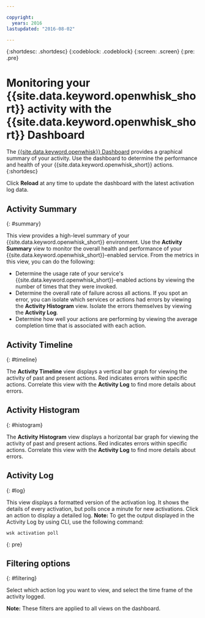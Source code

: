 ```yaml
---

copyright:
  years: 2016
lastupdated: "2016-08-02"

---
```


{:shortdesc: .shortdesc}
{:codeblock: .codeblock}
{:screen: .screen}
{:pre: .pre}

# Monitoring your {{site.data.keyword.openwhisk_short}} activity with the {{site.data.keyword.openwhisk_short}} Dashboard

The [{{site.data.keyword.openwhisk}} Dashboard](https://{DomainName}/whisk/dashboard/) provides a graphical summary of your activity. Use the dashboard to determine the performance and health of your {{site.data.keyword.openwhisk_short}} actions.
{:shortdesc}

Click **Reload** at any time to update the dashboard with the latest activation log data.

## Activity Summary
{: #summary}

This view provides a high-level summary of your {{site.data.keyword.openwhisk_short}} environment. Use the **Activity Summary** view to monitor the overall health and performance of your {{site.data.keyword.openwhisk_short}}-enabled service. From the metrics in this view, you can do the following:
* Determine the usage rate of your service's {{site.data.keyword.openwhisk_short}}-enabled actions by viewing the number of times that they were invoked.
* Determine the overall rate of failure across all actions. If you spot an error, you can isolate which services or actions had errors by viewing the **Activity Histogram** view. Isolate the errors themselves by viewing the **Activity Log**.
* Determine how well your actions are performing by viewing the average completion time that is associated with each action.

<!-- For tips on improving performance, see troubleshooting? -->

## Activity Timeline
{: #timeline}

The **Activity Timeline** view displays a vertical bar graph for viewing the activity of past and present actions. Red indicates errors within specific actions. Correlate this view with the **Activity Log** to find more details about errors.

## Activity Histogram
{: #histogram}

The **Activity Histogram** view displays a horizontal bar graph for viewing the activity of past and present actions. Red indicates errors within specific actions. Correlate this view with the **Activity Log** to find more details about errors.

## Activity Log
{: #log}

This view displays a formatted version of the activation log. It shows the details of every activation, but polls once a minute for new activations. Click an action to display a detailed log.
**Note:** To get the output displayed in the Activity Log by using CLI, use the following command:

  ```
  wsk activation poll
  ```
  {: pre}

## Filtering options
{: #filtering}

Select which action log you want to view, and select the time frame of the activity logged.

**Note:** These filters are applied to all views on the dashboard.
